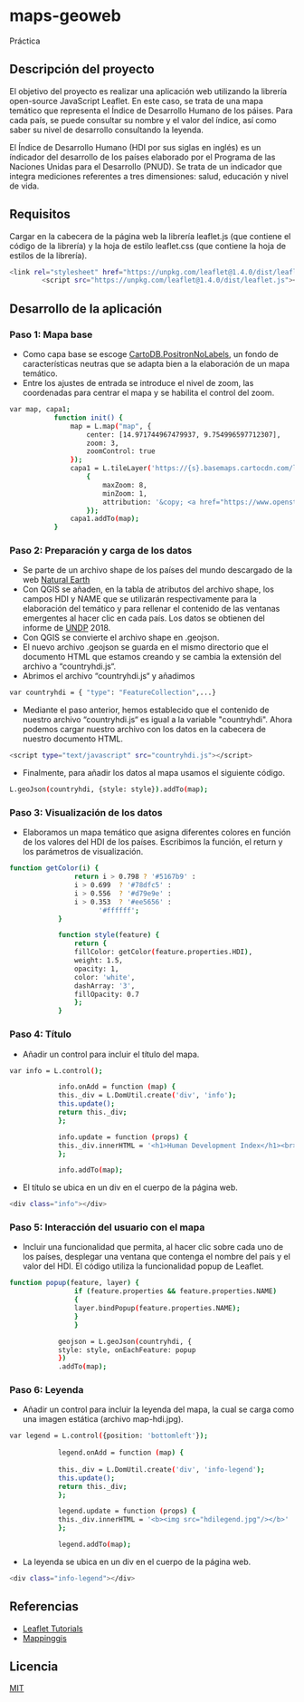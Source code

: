 # maps-geoweb
Práctica
## Descripción del proyecto
El objetivo del proyecto es realizar una aplicación web utilizando la librería open-source JavaScript Leaflet. En este caso, se trata de una mapa temático que representa el Índice de Desarrollo Humano de los páises. Para cada país, se puede consultar su nombre y el valor del índice, así como saber su nivel de desarrollo consultando la leyenda. 

El Índice de Desarrollo Humano (HDI por sus siglas en inglés) es un índicador del desarrollo de los países elaborado por el Programa de las Naciones Unidas para el Desarrollo (PNUD). Se trata de un indicador que integra mediciones referentes a tres dimensiones: salud, educación y nivel de vida. 

## Requisitos
Cargar en la cabecera de la página web la librería  leaflet.js (que contiene el código de la librería) y la hoja de estilo leaflet.css (que contiene la hoja de estilos de la librería).

```bash
<link rel="stylesheet" href="https://unpkg.com/leaflet@1.4.0/dist/leaflet.css" />
        <script src="https://unpkg.com/leaflet@1.4.0/dist/leaflet.js"></script>
```
## Desarrollo de la aplicación

### Paso 1: Mapa base
- Como capa base se escoge [CartoDB.PositronNoLabels](http://leaflet-extras.github.io/leaflet-providers/preview/#filter=CartoDB.PositronNoLabels), un fondo de características neutras que se adapta bien a la elaboración de un mapa temático. 
- Entre los ajustes de entrada se introduce el nivel de zoom, las coordenadas para centrar el mapa y se habilita el control del zoom. 
 ```bash
var map, capa1;
            function init() {
                map = L.map("map", {
                    center: [14.971744967479937, 9.754996597712307],
                    zoom: 3,
                    zoomControl: true
                });
                capa1 = L.tileLayer('https://{s}.basemaps.cartocdn.com/light_nolabels/{z}/{x}/{y}{r}.png',
                    {
                        maxZoom: 8,
                        minZoom: 1,
                        attribution: '&copy; <a href="https://www.openstreetmap.org/copyright">OpenStreetMap</a> contributors &copy; <a href="https://carto.com/attributions">CARTO</a>'
                    });
                capa1.addTo(map);
            }
```
### Paso 2: Preparación y carga de los datos
- Se parte de un archivo shape de los países del mundo descargado de la web [Natural Earth](https://www.naturalearthdata.com/downloads/10m-cultural-vectors/)
- Con QGIS se añaden, en la tabla de atributos del archivo shape, los campos HDI y NAME que se utilizarán respectivamente para la elaboración del temático y para rellenar el contenido de las ventanas emergentes al hacer clic en cada país. Los datos se obtienen del informe de [UNDP](http://hdr.undp.org/sites/default/files/2018_human_development_statistical_update.pdf) 2018. 
- Con QGIS se convierte el archivo shape en .geojson.
- El nuevo archivo .geojson se guarda en el mismo directorio que el documento HTML que estamos creando y se cambia la extensión del archivo a “countryhdi.js“.
- Abrimos el archivo “countryhdi.js“ y añadimos 
```bash
var countryhdi = { "type": "FeatureCollection",...}
```
- Mediante el paso anterior, hemos establecido que el contenido de nuestro archivo “countryhdi.js“ es igual a la variable "countryhdi". Ahora podemos cargar nuestro archivo con los datos en la cabecera de nuestro documento HTML.
```bash
<script type="text/javascript" src="countryhdi.js"></script>
```
- Finalmente, para añadir los datos al mapa usamos el siguiente código. 
```bash
L.geoJson(countryhdi, {style: style}).addTo(map);
```
### Paso 3: Visualización de los datos
- Elaboramos un mapa temático que asigna diferentes colores en función de los valores del HDI de los países. Escribimos la función, el return y los parámetros de visualización. 
```bash
function getColor(i) {
                return i > 0.798 ? '#5167b9' :
                i > 0.699  ? '#78dfc5' :
                i > 0.556  ? '#d79e9e' :
                i > 0.353  ? '#ee5656' :
                      '#ffffff';
            }

            function style(feature) {
                return {
                fillColor: getColor(feature.properties.HDI),
                weight: 1.5,
                opacity: 1,
                color: 'white',
                dashArray: '3',
                fillOpacity: 0.7
                };
            }
```
### Paso 4: Título
- Añadir un control para incluir el título del mapa. 
```bash
var info = L.control();

            info.onAdd = function (map) {
            this._div = L.DomUtil.create('div', 'info');
            this.update();
            return this._div;
            };

            info.update = function (props) {
            this._div.innerHTML = '<h1>Human Development Index</h1><br>Click on each country'
            };

            info.addTo(map);
```
- El título se ubica en un div en el cuerpo de la página web.
```bash
<div class="info"></div>
```
### Paso 5: Interacción del usuario con el mapa
- Incluir una funcionalidad que permita, al hacer clic sobre cada uno de los países, desplegar una ventana que contenga el nombre del país y el valor del HDI. El código utiliza la funcionalidad popup de Leaflet.
```bash
function popup(feature, layer) { 
                if (feature.properties && feature.properties.NAME) 
                { 
                layer.bindPopup(feature.properties.NAME); 
                } 
                }

            geojson = L.geoJson(countryhdi, { 
            style: style, onEachFeature: popup 
            }) 
            .addTo(map);
```
### Paso 6: Leyenda
- Añadir un control para incluir la leyenda del mapa, la cual se carga como una imagen estática (archivo map-hdi.jpg).
```bash
var legend = L.control({position: 'bottomleft'});
 
            legend.onAdd = function (map) {
 
            this._div = L.DomUtil.create('div', 'info-legend');
            this.update();
            return this._div;
            };

            legend.update = function (props) {
            this._div.innerHTML = '<b><img src="hdilegend.jpg"/></b>'
            };

            legend.addTo(map);
```
- La leyenda se ubica en un div en el cuerpo de la página web.
```bash
<div class="info-legend"></div>
```
## Referencias
- [Leaflet Tutorials](https://leafletjs.com/examples/choropleth/)
- [Mappinggis](https://mappinggis.com/2013/08/como-crear-un-mapa-web-a-partir-de-un-shapefile/)

## Licencia
[MIT](https://choosealicense.com/licenses/mit/)